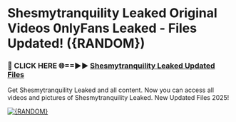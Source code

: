 # Shesmytranquility Leaked Original Videos 0nlyFans Leaked - Files Updated! ({RANDOM})

<h3>🔴 CLICK HERE 🌐==►► <a href="https://betterlinks.top/A2PfLJ" rel="nofollow">Shesmytranquility Leaked Updated Files</a></h3>

Get Shesmytranquility Leaked and all content. Now you can access all videos and pictures of Shesmytranquility Leaked. New Updated Files 2025!

[![{RANDOM}](https://i.imgur.com/ppqm5kG.gif)](https://betterlinks.top/A2PfLJ)